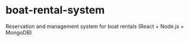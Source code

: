 # boat-rental-system
Reservation and management system for boat rentals (React + Node.js + MongoDB)
